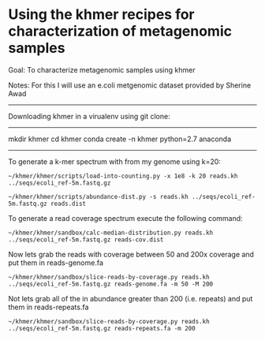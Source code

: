 Using the khmer recipes for characterization of metagenomic samples
===================================================================

Goal: To characterize metagenomic samples using khmer

Notes: For this I will use an e.coli metgenomic dataset provided by Sherine Awad 

----------------------------------------------------------------------------

Downloading khmer in a virualenv using git clone: 

-------------------------------------------------

mkdir khmer 
cd khmer 
conda create -n khmer python=2.7 anaconda

--------------------------------------------------

To generate a k-mer spectrum with from my genome using k=20: 

	~/khmer/khmer/scripts/load-into-counting.py -x 1e8 -k 20 reads.kh ../seqs/ecoli_ref-5m.fastq.gz

	~/khmer/khmer/scripts/abundance-dist.py -s reads.kh ../seqs/ecoli_ref-5m.fastq.gz reads.dist

To generate a read coverage spectrum execute the following command:

	~/khmer/khmer/sandbox/calc-median-distribution.py reads.kh ../seqs/ecoli_ref-5m.fastq.gz reads-cov.dist
	
Now lets grab the reads with coverage between 50 and 200x coverage and put them in reads-genome.fa

	~/khmer/khmer/sandbox/slice-reads-by-coverage.py reads.kh ../seqs/ecoli_ref-5m.fastq.gz reads-genome.fa -m 50 -M 200

Not lets grab all of the in abundance greater than 200 (i.e. repeats) and put them in reads-repeats.fa

	~/khmer/khmer/sandbox/slice-reads-by-coverage.py reads.kh ../seqs/ecoli_ref-5m.fastq.gz reads-repeats.fa -m 200